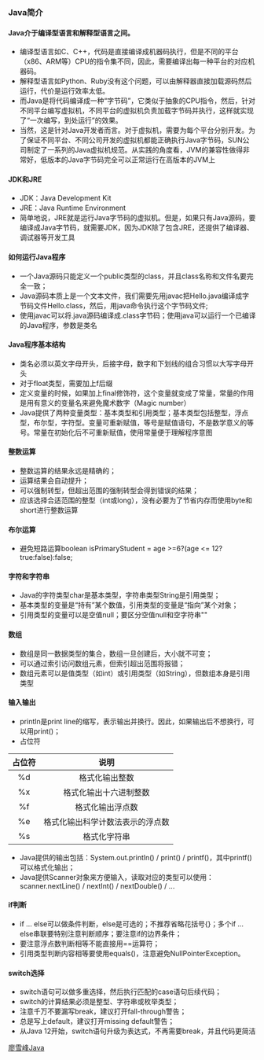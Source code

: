 
### Java简介
#### Java介于编译型语言和解释型语言之间。
- 编译型语言如C、C++，代码是直接编译成机器码执行，但是不同的平台（x86、ARM等）CPU的指令集不同，因此，需要编译出每一种平台的对应机器码。        
- 解释型语言如Python、Ruby没有这个问题，可以由解释器直接加载源码然后运行，代价是运行效率太低。
- 而Java是将代码编译成一种“字节码”，它类似于抽象的CPU指令，然后，针对不同平台编写虚拟机，不同平台的虚拟机负责加载字节码并执行，这样就实现了“一次编写，到处运行”的效果。
- 当然，这是针对Java开发者而言。对于虚拟机，需要为每个平台分别开发。为了保证不同平台、不同公司开发的虚拟机都能正确执行Java字节码，SUN公司制定了一系列的Java虚拟机规范。从实践的角度看，JVM的兼容性做得非常好，低版本的Java字节码完全可以正常运行在高版本的JVM上
#### JDK和JRE
- JDK：Java Development Kit
- JRE：Java Runtime Environment
- 简单地说，JRE就是运行Java字节码的虚拟机。但是，如果只有Java源码，要编译成Java字节码，就需要JDK，因为JDK除了包含JRE，还提供了编译器、调试器等开发工具
#### 如何运行Java程序
- 一个Java源码只能定义一个public类型的class，并且class名称和文件名要完全一致；
- Java源码本质上是一个文本文件，我们需要先用javac把Hello.java编译成字节码文件Hello.class，然后，用java命令执行这个字节码文件;
- 使用javac可以将.java源码编译成.class字节码；使用java可以运行一个已编译的Java程序，参数是类名


#### Java程序基本结构
- 类名必须以英文字母开头，后接字母，数字和下划线的组合习惯以大写字母开头
- 对于float类型，需要加上f后缀
- 定义变量的时候，如果加上final修饰符，这个变量就变成了常量，常量的作用是用有意义的变量名来避免魔术数字（Magic number）
- Java提供了两种变量类型：基本类型和引用类型；基本类型包括整型，浮点型，布尔型，字符型。变量可重新赋值，等号是赋值语句，不是数学意义的等号。常量在初始化后不可重新赋值，使用常量便于理解程序意图
#### 整数运算
- 整数运算的结果永远是精确的；
- 运算结果会自动提升；
- 可以强制转型，但超出范围的强制转型会得到错误的结果；
- 应该选择合适范围的整型（int或long），没有必要为了节省内存而使用byte和short进行整数运算

#### 布尔运算
- 避免短路运算boolean isPrimaryStudent = age >=6?(age <= 12?true:false):false;
#### 字符和字符串
-  Java的字符类型char是基本类型，字符串类型String是引用类型；
- 基本类型的变量是“持有”某个数值，引用类型的变量是“指向”某个对象；
- 引用类型的变量可以是空值null；要区分空值null和空字符串""
#### 数组
- 数组是同一数据类型的集合，数组一旦创建后，大小就不可变；
- 可以通过索引访问数组元素，但索引超出范围将报错；
- 数组元素可以是值类型（如int）或引用类型（如String），但数组本身是引用类型
#### 输入输出
- println是print line的缩写，表示输出并换行。因此，如果输出后不想换行，可以用print()；
- 占位符   

|  占位符   | 说明  |
|  :----:  |:----:  |
| %d  | 格式化输出整数 |
| %x  | 格式化输出十六进制整数 |
| %f  | 格式化输出浮点数  |
| %e  | 格式化输出科学计数法表示的浮点数 |
| %s  | 格式化字符串 |
- Java提供的输出包括：System.out.println() / print() / printf()，其中printf()可以格式化输出；
- Java提供Scanner对象来方便输入，读取对应的类型可以使用：scanner.nextLine() / nextInt() / nextDouble() / ...
#### if判断
- if ... else可以做条件判断，else是可选的；不推荐省略花括号{}；多个if ... else串联要特别注意判断顺序；要注意if的边界条件；
- 要注意浮点数判断相等不能直接用==运算符；
- 引用类型判断内容相等要使用equals()，注意避免NullPointerException。
#### switch选择
- switch语句可以做多重选择，然后执行匹配的case语句后续代码；
- switch的计算结果必须是整型、字符串或枚举类型；
- 注意千万不要漏写break，建议打开fall-through警告；
- 总是写上default，建议打开missing default警告；
- 从Java 12开始，switch语句升级为表达式，不再需要break，并且代码更简洁









[廖雪峰Java](https://www.liaoxuefeng.com/wiki/1252599548343744/1255884132971296)
